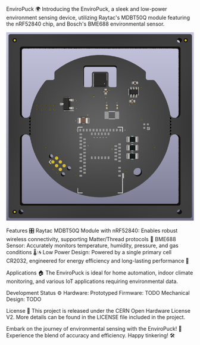 EnviroPuck 🌍
Introducing the EnviroPuck, a sleek and low-power environment sensing device, utilizing Raytac's MDBT50Q module featuring the nRF52840 chip, and Bosch's BME688 environmental sensor.

<p align="center">
  <img src="proto.png" alt="EnviroPuck Prototype" />
</p>

Features 🎛️
Raytac MDBT50Q Module with nRF52840: Enables robust wireless connectivity, supporting Matter/Thread protocols 📡
BME688 Sensor: Accurately monitors temperature, humidity, pressure, and gas conditions 🌡️💧🌀
Low Power Design: Powered by a single primary cell CR2032, engineered for energy efficiency and long-lasting performance 🔋

Applications 🏠
The EnviroPuck is ideal for home automation, indoor climate monitoring, and various IoT applications requiring environmental data.

Development Status ⚙️
Hardware: Prototyped
Firmware: TODO 
Mechanical Design: TODO

License 📄
This project is released under the CERN Open Hardware License V2. More details can be found in the LICENSE file included in the project.

Embark on the journey of environmental sensing with the EnviroPuck! 🌿 Experience the blend of accuracy and efficiency. Happy tinkering! 🛠️





